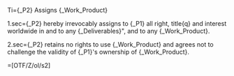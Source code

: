 Ti={_P2} Assigns {_Work_Product}

1.sec={_P2} hereby irrevocably assigns to {_P1} all right, title{q} and interest worldwide in and to any {_Deliverables}", and to any {_Work_Product}.

2.sec={_P2} retains no rights to use {_Work_Product} and agrees not to challenge the validity of {_P1}'s ownership of {_Work_Product}.

=[OTF/Z/ol/s2]
